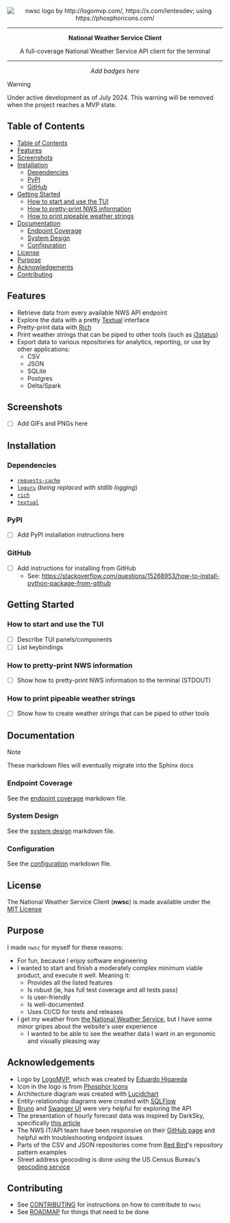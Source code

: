 <div align='center'>
<img src='https://github.com/1npo/nwsc/blob/main/resources/img/nwsc_logo.png' alt='nwsc logo by http://logomvp.com/, https://x.com/lentesdev; using https://phosphoricons.com/'>

---

**National Weather Service Client**

A full-coverage National Weather Service API client for the terminal

---

*Add badges here*

</div>

> [!WARNING]
> Under active development as of July 2024. This warning will be removed when the project reaches a MVP state.

## Table of Contents
- [Table of Contents](#table-of-contents)
- [Features](#features)
- [Screenshots](#screenshots)
- [Installation](#installation)
  - [Dependencies](#dependencies)
  - [PyPI](#pypi)
  - [GitHub](#github)
- [Getting Started](#getting-started)
  - [How to start and use the TUI](#how-to-start-and-use-the-tui)
  - [How to pretty-print NWS information](#how-to-pretty-print-nws-information)
  - [How to print pipeable weather strings](#how-to-print-pipeable-weather-strings)
- [Documentation](#documentation)
  - [Endpoint Coverage](#endpoint-coverage)
  - [System Design](#system-design)
  - [Configuration](#configuration)
- [License](#license)
- [Purpose](#purpose)
- [Acknowledgements](#acknowledgements)
- [Contributing](#contributing)

## Features
- Retrieve data from every available NWS API endpoint
- Explore the data with a pretty [Textual](https://textual.textualize.io) interface
- Pretty-print data with [Rich](https://rich.readthedocs.io/en/latest/)
- Print weather strings that can be piped to other tools (such as [i3status](https://i3wm.org/i3status/))
- Export data to various repositories for analytics, reporting, or use by other applications:
  - CSV
  - JSON
  - SQLite
  - Postgres
  - Delta/Spark

## Screenshots
- [ ] Add GIFs and PNGs here

## Installation
### Dependencies
- [`requests-cache`](https://github.com/requests-cache/requests-cache)
- [`loguru`](https://github.com/Delgan/loguru) (*being replaced with stdlib logging*)
- [`rich`](https://github.com/Textualize/rich)
- [`textual`](https://github.com/Textualize/textual)
### PyPI
- [ ] Add PyPI installation instructions here
### GitHub
- [ ] Add instructions for installing from GitHub
  - See: https://stackoverflow.com/questions/15268953/how-to-install-python-package-from-github

## Getting Started
### How to start and use the TUI
- [ ] Describe TUI panels/components
- [ ] List keybindings
### How to pretty-print NWS information
- [ ] Show how to pretty-print NWS information to the terminal (STDOUT)
### How to print pipeable weather strings
- [ ] Show how to create weather strings that can be piped to other tools

## Documentation
> [!NOTE]
> These markdown files will eventually migrate into the Sphinx docs

### Endpoint Coverage
See the [endpoint coverage](docs/endpoint_coverage.md) markdown file.

### System Design
See the [system design](docs/system_design.md) markdown file.

### Configuration
See the [configuration](docs/configuration.md) markdown file.

## License
The National Weather Service Client (**nwsc**) is made available under the [MIT License](LICENSE.md)

## Purpose
I made `nwsc` for myself for these reasons:
- For fun, because I enjoy software engineering
- I wanted to start and finish a moderately complex minimum viable product, and execute it well. Meaning it:
  - Provides all the listed features
  - Is robust (ie, has full test coverage and all tests pass)
  - Is user-friendly
  - Is well-documented
  - Uses CI/CD for tests and releases
- I get my weather from [the National Weather Service](http://weather.gov/), but I have some minor gripes about the website's user experience
  - I wanted to be able to see the weather data I want in an ergonomic and visually pleasing way

## Acknowledgements
- Logo by [LogoMVP](https://logomvp.com), which was created by [Eduardo Higareda](https://x.com/lentesdev)
- Icon in the logo is from [Phosphor Icons](https://phosphoricons.com/)
- Architecture diagram was created with [Lucidchart](https://lucidchart.com/)
- Entity-relationship diagrams were created with [SQLFlow](https://sqlflow.gudusoft.com/#/)
- [Bruno](https://www.usebruno.com) and [Swagger UI](https://swagger.io/tools/swagger-ui/) were very helpful for exploring the API
- The presentation of hourly forecast data was inspired by DarkSky, specifically [this article](https://nightingaledvs.com/dark-sky-weather-data-viz/)
- The NWS IT/API team have been responsive on their [GitHub page](https://github.com/weather-gov/api) and helpful with troubleshooting endpoint issues
- Parts of the CSV and JSON repositories come from [Red Bird](https://red-bird.readthedocs.io/en/stable/)'s repository pattern examples
- Street address geocoding is done using the US Census Bureau's [geocoding service](https://geocoding.geo.census.gov/geocoder/Geocoding_Services_API.html)

## Contributing
- See [CONTRIBUTING](CONTRIBUTING.md) for instructions on how to contribute to `nwsc`
- See [ROADMAP](ROADMAP.md) for things that need to be done
